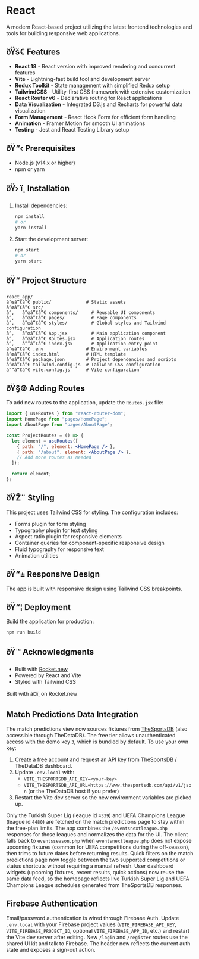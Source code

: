 ﻿# React

A modern React-based project utilizing the latest frontend technologies and tools for building responsive web applications.

## ðŸš€ Features

- **React 18** - React version with improved rendering and concurrent features
- **Vite** - Lightning-fast build tool and development server
- **Redux Toolkit** - State management with simplified Redux setup
- **TailwindCSS** - Utility-first CSS framework with extensive customization
- **React Router v6** - Declarative routing for React applications
- **Data Visualization** - Integrated D3.js and Recharts for powerful data visualization
- **Form Management** - React Hook Form for efficient form handling
- **Animation** - Framer Motion for smooth UI animations
- **Testing** - Jest and React Testing Library setup

## ðŸ“‹ Prerequisites

- Node.js (v14.x or higher)
- npm or yarn

## ðŸ› ï¸ Installation

1. Install dependencies:
   ```bash
   npm install
   # or
   yarn install
   ```
   
2. Start the development server:
   ```bash
   npm start
   # or
   yarn start
   ```

## ðŸ“ Project Structure

```
react_app/
â”œâ”€â”€ public/             # Static assets
â”œâ”€â”€ src/
â”‚   â”œâ”€â”€ components/     # Reusable UI components
â”‚   â”œâ”€â”€ pages/          # Page components
â”‚   â”œâ”€â”€ styles/         # Global styles and Tailwind configuration
â”‚   â”œâ”€â”€ App.jsx         # Main application component
â”‚   â”œâ”€â”€ Routes.jsx      # Application routes
â”‚   â””â”€â”€ index.jsx       # Application entry point
â”œâ”€â”€ .env                # Environment variables
â”œâ”€â”€ index.html          # HTML template
â”œâ”€â”€ package.json        # Project dependencies and scripts
â”œâ”€â”€ tailwind.config.js  # Tailwind CSS configuration
â””â”€â”€ vite.config.js      # Vite configuration
```

## ðŸ§© Adding Routes

To add new routes to the application, update the `Routes.jsx` file:

```jsx
import { useRoutes } from "react-router-dom";
import HomePage from "pages/HomePage";
import AboutPage from "pages/AboutPage";

const ProjectRoutes = () => {
  let element = useRoutes([
    { path: "/", element: <HomePage /> },
    { path: "/about", element: <AboutPage /> },
    // Add more routes as needed
  ]);

  return element;
};
```

## ðŸŽ¨ Styling

This project uses Tailwind CSS for styling. The configuration includes:

- Forms plugin for form styling
- Typography plugin for text styling
- Aspect ratio plugin for responsive elements
- Container queries for component-specific responsive design
- Fluid typography for responsive text
- Animation utilities

## ðŸ“± Responsive Design

The app is built with responsive design using Tailwind CSS breakpoints.


## ðŸ“¦ Deployment

Build the application for production:

```bash
npm run build
```

## ðŸ™ Acknowledgments

- Built with [Rocket.new](https://rocket.new)
- Powered by React and Vite
- Styled with Tailwind CSS

Built with â¤ï¸ on Rocket.new
## Match Predictions Data Integration

The match predictions view now sources fixtures from [TheSportsDB](https://www.thesportsdb.com/documentation) (also accessible through TheDataDB). The free tier allows unauthenticated access with the demo key `3`, which is bundled by default. To use your own key:

1. Create a free account and request an API key from TheSportsDB / TheDataDB dashboard.
2. Update `.env.local` with:
   - `VITE_THESPORTSDB_API_KEY=<your-key>`
   - `VITE_THESPORTSDB_API_URL=https://www.thesportsdb.com/api/v1/json` (or the TheDataDB host if you prefer)
3. Restart the Vite dev server so the new environment variables are picked up.

Only the Turkish Super Lig (league id `4339`) and UEFA Champions League (league id `4480`) are fetched on the match predictions page to stay within the free-plan limits. The app combines the `/eventsnextleague.php` responses for those leagues and normalizes the data for the UI.
The client falls back to `eventsseason.php` when `eventsnextleague.php` does not expose upcoming fixtures (common for UEFA competitions during the off-season), then trims to future dates before returning results. Quick filters on the match predictions page now toggle between the two supported competitions or status shortcuts without requiring a manual refresh.
User dashboard widgets (upcoming fixtures, recent results, quick actions) now reuse the same data feed, so the homepage reflects live Turkish Super Lig and UEFA Champions League schedules generated from TheSportsDB responses.


## Firebase Authentication

Email/password authentication is wired through Firebase Auth. Update `.env.local` with your Firebase project values (`VITE_FIREBASE_API_KEY`, `VITE_FIREBASE_PROJECT_ID`, optional `VITE_FIREBASE_APP_ID`, etc.) and restart the Vite dev server after editing. New `/login` and `/register` routes use the shared UI kit and talk to Firebase. The header now reflects the current auth state and exposes a sign-out action.
